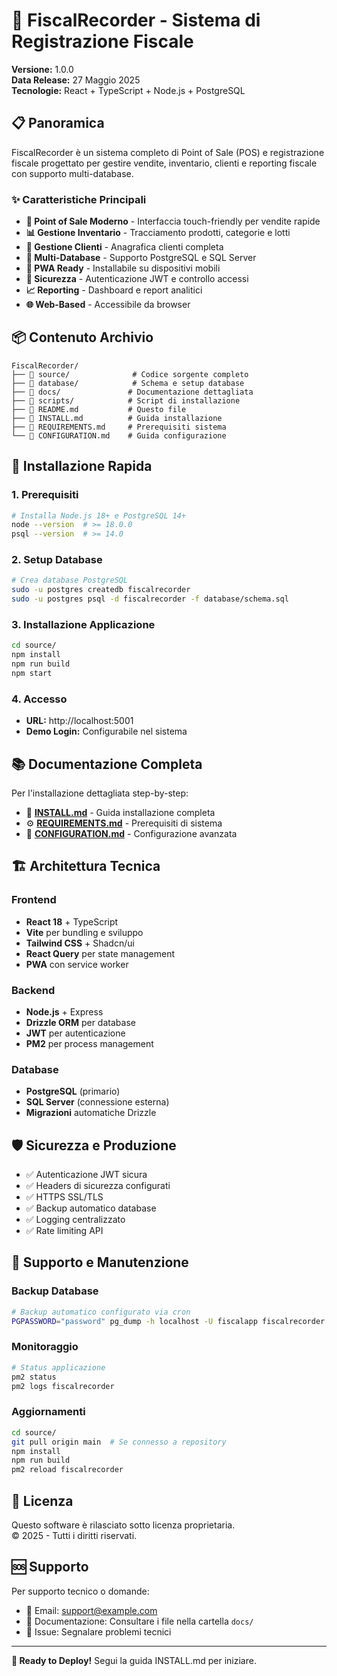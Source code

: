 # 🧾 FiscalRecorder - Sistema di Registrazione Fiscale

**Versione:** 1.0.0  
**Data Release:** 27 Maggio 2025  
**Tecnologie:** React + TypeScript + Node.js + PostgreSQL

## 📋 Panoramica

FiscalRecorder è un sistema completo di Point of Sale (POS) e registrazione fiscale progettato per gestire vendite, inventario, clienti e reporting fiscale con supporto multi-database.

### ✨ Caratteristiche Principali

- **🛒 Point of Sale Moderno** - Interfaccia touch-friendly per vendite rapide
- **📊 Gestione Inventario** - Tracciamento prodotti, categorie e lotti
- **👥 Gestione Clienti** - Anagrafica clienti completa
- **🔄 Multi-Database** - Supporto PostgreSQL e SQL Server
- **📱 PWA Ready** - Installabile su dispositivi mobili
- **🔐 Sicurezza** - Autenticazione JWT e controllo accessi
- **📈 Reporting** - Dashboard e report analitici
- **🌐 Web-Based** - Accessibile da browser

## 📦 Contenuto Archivio

```
FiscalRecorder/
├── 📁 source/              # Codice sorgente completo
├── 📁 database/            # Schema e setup database
├── 📁 docs/               # Documentazione dettagliata
├── 📁 scripts/            # Script di installazione
├── 📄 README.md           # Questo file
├── 📄 INSTALL.md          # Guida installazione
├── 📄 REQUIREMENTS.md     # Prerequisiti sistema
└── 📄 CONFIGURATION.md    # Guida configurazione
```

## 🚀 Installazione Rapida

### 1. Prerequisiti
```bash
# Installa Node.js 18+ e PostgreSQL 14+
node --version  # >= 18.0.0
psql --version  # >= 14.0
```

### 2. Setup Database
```bash
# Crea database PostgreSQL
sudo -u postgres createdb fiscalrecorder
sudo -u postgres psql -d fiscalrecorder -f database/schema.sql
```

### 3. Installazione Applicazione
```bash
cd source/
npm install
npm run build
npm start
```

### 4. Accesso
- **URL:** http://localhost:5001
- **Demo Login:** Configurabile nel sistema

## 📚 Documentazione Completa

Per l'installazione dettagliata step-by-step:
- 📖 [**INSTALL.md**](INSTALL.md) - Guida installazione completa
- ⚙️ [**REQUIREMENTS.md**](REQUIREMENTS.md) - Prerequisiti di sistema
- 🔧 [**CONFIGURATION.md**](CONFIGURATION.md) - Configurazione avanzata

## 🏗️ Architettura Tecnica

### Frontend
- **React 18** + TypeScript
- **Vite** per bundling e sviluppo
- **Tailwind CSS** + Shadcn/ui
- **React Query** per state management
- **PWA** con service worker

### Backend
- **Node.js** + Express
- **Drizzle ORM** per database
- **JWT** per autenticazione
- **PM2** per process management

### Database
- **PostgreSQL** (primario)
- **SQL Server** (connessione esterna)
- **Migrazioni** automatiche Drizzle

## 🛡️ Sicurezza e Produzione

- ✅ Autenticazione JWT sicura
- ✅ Headers di sicurezza configurati
- ✅ HTTPS SSL/TLS
- ✅ Backup automatico database
- ✅ Logging centralizzato
- ✅ Rate limiting API

## 🔧 Supporto e Manutenzione

### Backup Database
```bash
# Backup automatico configurato via cron
PGPASSWORD="password" pg_dump -h localhost -U fiscalapp fiscalrecorder > backup.sql
```

### Monitoraggio
```bash
# Status applicazione
pm2 status
pm2 logs fiscalrecorder
```

### Aggiornamenti
```bash
cd source/
git pull origin main  # Se connesso a repository
npm install
npm run build
pm2 reload fiscalrecorder
```

## 📄 Licenza

Questo software è rilasciato sotto licenza proprietaria.  
© 2025 - Tutti i diritti riservati.

## 🆘 Supporto

Per supporto tecnico o domande:
- 📧 Email: support@example.com
- 📖 Documentazione: Consultare i file nella cartella `docs/`
- 🐛 Issue: Segnalare problemi tecnici

---

**🎯 Ready to Deploy!** Segui la guida INSTALL.md per iniziare.
